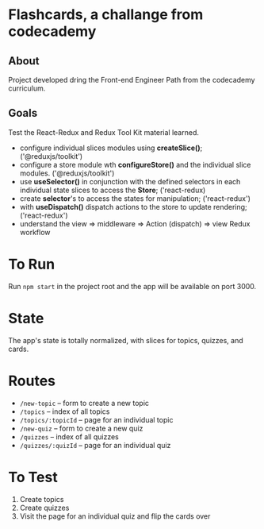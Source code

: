 # Flashcards, a challange from codecademy

## About

Project developed dring the Front-end Engineer Path from the codecademy curriculum.

## Goals

Test the React-Redux and Redux Tool Kit material learned.

+ configure individual slices modules using **createSlice()**; ('@reduxjs/toolkit')
+ configure a store module wth **configureStore()** and the individual slice modules. ('@reduxjs/toolkit')
+ use **useSelector()** in conjunction with the defined selectors in each individual state slices to access the **Store**; ('react-redux)
+ create **selector**'s to access the states for manipulation; ('react-redux')
+ with **useDispatch()** dispatch actions to the store to update rendering; ('react-redux')
+ understand the view => middleware => Action (dispatch) => view Redux workflow

# To Run

Run `npm start` in the project root and the app will be available on port 3000.

# State

The app's state is totally normalized, with slices for topics, quizzes, and cards.

# Routes

- `/new-topic` – form to create a new topic
- `/topics` – index of all topics
- `/topics/:topicId` – page for an individual topic
- `/new-quiz` – form to create a new quiz
- `/quizzes` – index of all quizzes
- `/quizzes/:quizId` – page for an individual quiz

# To Test

1. Create topics
2. Create quizzes
3. Visit the page for an individual quiz and flip the cards over
